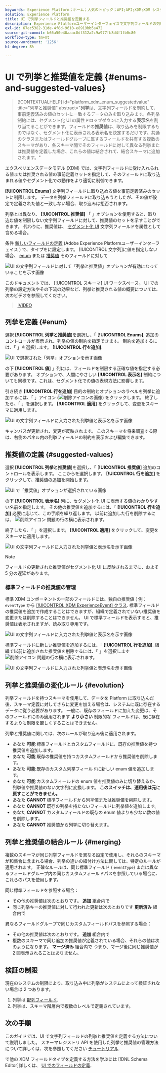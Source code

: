 ```yaml
---
keywords: Experience Platform；ホーム；人気のトピック；API;API;XDM;XDM システム；エクスペリエンスデータモデル；データモデル；ui；ワークスペース；列挙；フィールド；
solution: Experience Platform
title: UI で列挙フィールドと推奨値を定義する
description: Experience Platformユーザーインターフェイスで文字列フィールドの列挙と推奨値を定義する方法を説明します。
exl-id: 67ec5382-31de-4f8d-9618-e8919bb5a472
source-git-commit: b66a50e40aaac8df312a2c9a977fb8d4f1fb0c80
workflow-type: tm+mt
source-wordcount: '1256'
ht-degree: 8%

---
```


# UI で列挙と推奨値を定義 {#enums-and-suggested-values}

>[!CONTEXTUALHELP]
>id="platform_xdm_enum_suggestedvalue"
>title="列挙と推奨値"
>abstract="**列挙**&#x200B;は、文字列フィールドを制約して、事前定義済みの値のセットに一致するデータのみを取り込みます。各列挙制約には、セグメント化 UI の属性ドロップダウンに入力する&#x200B;**表示名**&#x200B;を割り当てることができます。フィールドの&#x200B;**推奨値**&#x200B;は、取り込みを制限するものではなく、セグメント化に表示される表示名を決定するだけです。共通のクラスまたはフィールドグループに属するフィールドを共有する複数のスキーマがあり、各スキーマ間でそのフィールドに対して異なる列挙または推奨値を定義した場合、これらの値は結合されて、結合スキーマに追加されます。"

エクスペリエンスデータモデル (XDM) では、文字列フィールドに受け入れられる値または推奨される値の事前定義セットを指定して、そのフィールドに取り込まれる値やセグメント化での動作をより適切に制御できます。

**[!UICONTROL Enums]** 文字列フィールドに取り込める値を事前定義済みのセットに制限します。 データを列挙フィールドに取り込もうとしたが、その値が設定で定義された値と一致しない場合、取り込みは拒否されます。

列挙とは異なり、 **[!UICONTROL 推奨値]** 「 」オプションを使用すると、取り込む値を制限しない文字列フィールドに対して、推奨値のセットを示すことができます。 代わりに、推奨値は、 [セグメント化 UI](../../../segmentation/ui/overview.md) 文字列フィールドを属性として含める場合。

条件 [新しいフィールドの定義](./overview.md#define) (Adobe Experience Platformユーザーインターフェイス ) で、タイプをに設定します。 [!UICONTROL 文字列]に値を指定しない場合、 [enum](#enum) または [推奨値](#suggested-values) そのフィールドに対して

![UI の文字列フィールドに対して「列挙と推奨値」オプションが有効になっていることを示す画像](../../images/ui/fields/enum/enum-options-selected.png)

このドキュメントでは、 [!UICONTROL スキーマ] UI ワークスペース。 UI での列挙の設定方法やその下流の効果など、列挙と推奨される値の概要については、次のビデオを参照してください。

>[!VIDEO](https://video.tv.adobe.com/v/3409501/?quality=12&learn=on)

## 列挙を定義 {#enum}

選択 **[!UICONTROL 列挙と推奨値]**&#x200B;を選択し、「 **[!UICONTROL Enums]**. 追加のコントロールが表示され、列挙の値の制約を指定できます。 制約を追加するには、「 」を選択します。 **[!UICONTROL 行を追加]**.

![UI で選択された「列挙」オプションを示す画像](../../images/ui/fields/enum/enum-add-row.png)

の下 **[!UICONTROL 値]** 」列には、フィールドを制限する正確な値を指定する必要があります。 オプションで、人間にやさしい **[!UICONTROL 表示名]** 制約についても同様です。これは、セグメント化での値の表現方法に影響します。

引き続き **[!UICONTROL 行を追加]** 目的の制約とオプションのラベルを列挙に追加するには、「 」アイコン (![削除アイコンの画像](../../images/ui/fields/enum/remove-icon.png)) をクリックします。 終了したら、「 」を選択します。 **[!UICONTROL 適用]** をクリックして、変更をスキーマに適用します。

![UI の文字列フィールドに入力された列挙値と表示名を示す画像](../../images/ui/fields/enum/enum-confirm.png)

キャンバスが更新され、変更が反映されます。 このスキーマを将来調査する際は、右側のパネル内の列挙フィールドの制約を表示および編集できます。

## 推奨値の定義 {#suggested-values}

選択 **[!UICONTROL 列挙と推奨値]**&#x200B;を選択し、「 **[!UICONTROL 推奨値]** 追加のコントロールを表示します。 ここからを選択します。 **[!UICONTROL 行を追加]** をクリックして、推奨値の追加を開始します。

![UI で「推奨値」オプションが選択されている画像](../../images/ui/fields/enum/suggested-add-row.png)

の下 **[!UICONTROL 表示名]** 列に、セグメント化 UI に表示する値のわかりやすい名前を指定します。 その他の推奨値を追加するには、「 **[!UICONTROL 行を追加]** 必要に応じて、この手順を繰り返します。 以前に追加した行を削除するには、 ![削除アイコン](../../images/ui/fields/enum/remove-icon.png) 問題の行の横に表示されます。

終了したら、「 」を選択します。 **[!UICONTROL 適用]** をクリックして、変更をスキーマに適用します。

![UI の文字列フィールドに入力された列挙値と表示名を示す画像](../../images/ui/fields/enum/suggested-confirm.png)

>[!NOTE]
>
>フィールドの更新された推奨値がセグメント化 UI に反映されるまでに、およそ 5 分の遅延があります。

### 標準フィールドの推奨値の管理

標準 XDM コンポーネントの一部のフィールドには、独自の推奨値 ( 例： `eventType` から [[!UICONTROL XDM ExperienceEvent] クラス](../../classes/experienceevent.md). 標準フィールドの推奨値を追加で作成することはできますが、組織で定義されていない推奨値を変更または削除することはできません。 UI で標準フィールドを表示すると、推奨値は表示されますが、読み取り専用です。

![UI の文字列フィールドに入力された列挙値と表示名を示す画像](../../images/ui/fields/enum/suggested-standard.png)

標準フィールドに新しい推奨値を追加するには、「 **[!UICONTROL 行を追加]**. 組織で以前に追加された推奨値を削除するには、「 」を選択します ![削除アイコン](../../images/ui/fields/enum/remove-icon.png) 問題の行の横に表示されます。

![UI の文字列フィールドに入力された列挙値と表示名を示す画像](../../images/ui/fields/enum/suggested-standard-add.png)

<!-- ### Removing suggested values for standard fields

Only suggested values that you define can be removed from a standard field. Existing suggested values can be disabled so that they no longer appear in the segmentation dropdown, but they cannot be removed outright.

For example, consider a profile schema where the a suggested value for the standard `person.gender` field is disabled:

![Image showing the enum values and display names filled out for the string field in the UI](../../images/ui/fields/enum/standard-enum-disabled.png)

In this example, the display name "[!UICONTROL Non-specific]" is now disabled from being shown in the segmentation dropdown list. However, the value `non_specific` is still part of the list of enumerated fields and is therefore still allowed on ingestion. In other words, you cannot disable the actual enum value for the standard field as it would go against the principle of only allowing changes that make a field less restrictive.

See the [section below](#evolution) for more information on the rules for updating enums and suggested values for existing schema fields. -->

## 列挙と推奨値の変化ルール {#evolution}

列挙フィールドを持つスキーマを使用して、データを Platform に取り込んだ後、スキーマ定義に対してさらに変更を加える場合は、システムに既に存在するデータに従う必要があります。 一般に、既存のフィールドに加えた変更は、そのフィールドにのみ適用されます **より小さい** 制限的な フィールドは、既に存在するよりも制限を厳しくすることはできません。

列挙と推奨値に関しては、次のルールが取り込み後に適用されます。

* あなた **可能** 標準フィールドとカスタムフィールドに、既存の推奨値を持つ推奨値を追加します。
* あなた **可能** 既存の推奨値を持つカスタムフィールドから推奨値を削除します。
* あなた **可能** 既存のカスタム列挙フィールドに新しい enum 値を追加します。
* あなた **可能** カスタムフィールドの enum 値を推奨値のみに切り替えるか、列挙値や推奨値のない文字列に変換します。 **このスイッチは、適用後は元に戻すことができません。**
* あなた **CANNOT** 標準フィールドから列挙値または推奨値を削除します。
* あなた **CANNOT** 既存の列挙を持たないフィールドに列挙値を追加します。
* あなた **CANNOT** カスタムフィールドの既存の enum 値よりも少ない数の値を削除します。
* あなた **CANNOT** 推奨値から列挙に切り替えます。

## 列挙と推奨値の結合ルール {#merging}

複数のスキーマが同じ列挙フィールドを異なる設定で使用し、それらのスキーマが和集合に含まれる場合、列挙の違いの紐付け方法に関しては、特定のルールが適用されます。 正確なルールは、同じ標準フィールド ( `eventType`) または異なるフィールドグループ内の同じカスタムフィールドパスを参照している場合に、これらのパスを使用します。

同じ標準フィールドを参照する場合：

* その他の推奨値は次のとおりです。 **追加** 組合内で
* 同じ列挙キーの推奨値に対して行われた更新は次のとおりです **更新済み** 組合内で

異なるフィールドグループで同じカスタムフィールドパスを参照する場合：

* その他の推奨値は次のとおりです。 **追加** 組合内で
* 複数のスキーマで同じ追加の推奨値が定義されている場合、それらの値は次のようになります。 **マージ済み** 組合内で つまり、マージ後に同じ推奨値が 2 回表示されることはありません。

## 検証の制限

現在のシステムの制限により、取り込み中に列挙がシステムによって検証されない場合は 2 つあります。

1. 列挙は [配列フィールド](./array.md).
1. 列挙は、スキーマ階層内で複数のレベルで定義されています。

## 次の手順

このガイドでは、UI で文字列フィールドの列挙と推奨値を定義する方法について説明しました。 スキーマレジストリ API を使用した列挙と推奨値の管理方法について詳しくは、次を参照してください [チュートリアル](../../tutorials/suggested-values.md).

で他の XDM フィールドタイプを定義する方法を学ぶには [!DNL Schema Editor]詳しくは、 [UI でのフィールドの定義](./overview.md#special).

